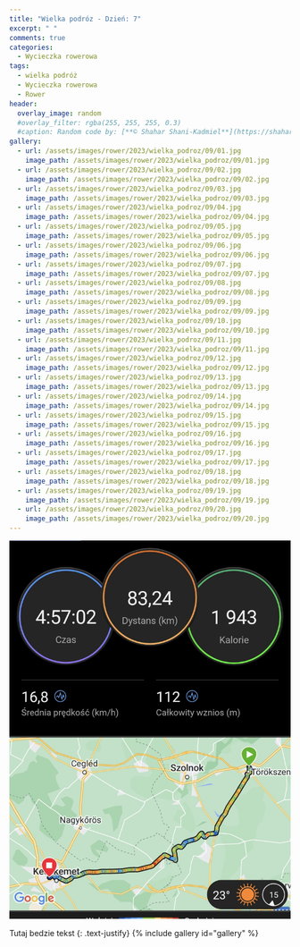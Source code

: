 ```yaml
---
title: "Wielka podróz - Dzień: 7"
excerpt: " "
comments: true
categories:
  - Wycieczka rowerowa
tags:
  - wielka podróż
  - Wycieczka rowerowa
  - Rower
header:
  overlay_image: random
  #overlay_filter: rgba(255, 255, 255, 0.3)
  #caption: Random code by: [**© Shahar Shani-Kadmiel**](https://shaharkadmiel.github.io)"
gallery:
  - url: /assets/images/rower/2023/wielka_podroz/09/01.jpg
    image_path: /assets/images/rower/2023/wielka_podroz/09/01.jpg
  - url: /assets/images/rower/2023/wielka_podroz/09/02.jpg
    image_path: /assets/images/rower/2023/wielka_podroz/09/02.jpg
  - url: /assets/images/rower/2023/wielka_podroz/09/03.jpg
    image_path: /assets/images/rower/2023/wielka_podroz/09/03.jpg
  - url: /assets/images/rower/2023/wielka_podroz/09/04.jpg
    image_path: /assets/images/rower/2023/wielka_podroz/09/04.jpg
  - url: /assets/images/rower/2023/wielka_podroz/09/05.jpg
    image_path: /assets/images/rower/2023/wielka_podroz/09/05.jpg
  - url: /assets/images/rower/2023/wielka_podroz/09/06.jpg
    image_path: /assets/images/rower/2023/wielka_podroz/09/06.jpg
  - url: /assets/images/rower/2023/wielka_podroz/09/07.jpg
    image_path: /assets/images/rower/2023/wielka_podroz/09/07.jpg
  - url: /assets/images/rower/2023/wielka_podroz/09/08.jpg
    image_path: /assets/images/rower/2023/wielka_podroz/09/08.jpg
  - url: /assets/images/rower/2023/wielka_podroz/09/09.jpg
    image_path: /assets/images/rower/2023/wielka_podroz/09/09.jpg
  - url: /assets/images/rower/2023/wielka_podroz/09/10.jpg
    image_path: /assets/images/rower/2023/wielka_podroz/09/10.jpg
  - url: /assets/images/rower/2023/wielka_podroz/09/11.jpg
    image_path: /assets/images/rower/2023/wielka_podroz/09/11.jpg
  - url: /assets/images/rower/2023/wielka_podroz/09/12.jpg
    image_path: /assets/images/rower/2023/wielka_podroz/09/12.jpg
  - url: /assets/images/rower/2023/wielka_podroz/09/13.jpg
    image_path: /assets/images/rower/2023/wielka_podroz/09/13.jpg
  - url: /assets/images/rower/2023/wielka_podroz/09/14.jpg
    image_path: /assets/images/rower/2023/wielka_podroz/09/14.jpg
  - url: /assets/images/rower/2023/wielka_podroz/09/15.jpg
    image_path: /assets/images/rower/2023/wielka_podroz/09/15.jpg
  - url: /assets/images/rower/2023/wielka_podroz/09/16.jpg
    image_path: /assets/images/rower/2023/wielka_podroz/09/16.jpg
  - url: /assets/images/rower/2023/wielka_podroz/09/17.jpg
    image_path: /assets/images/rower/2023/wielka_podroz/09/17.jpg
  - url: /assets/images/rower/2023/wielka_podroz/09/18.jpg
    image_path: /assets/images/rower/2023/wielka_podroz/09/18.jpg
  - url: /assets/images/rower/2023/wielka_podroz/09/19.jpg
    image_path: /assets/images/rower/2023/wielka_podroz/09/19.jpg
  - url: /assets/images/rower/2023/wielka_podroz/09/20.jpg
    image_path: /assets/images/rower/2023/wielka_podroz/09/20.jpg
---
```

![mapka](/assets/images/rower/2023/wielka_podroz/09/mapka.png)

Tutaj bedzie tekst
{: .text-justify}
{% include gallery id="gallery" %}
